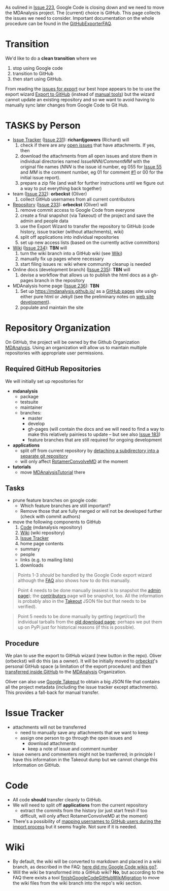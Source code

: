 As oulined in [Issue 223](https://code.google.com/p/mdanalysis/issues/detail?id=223), Google Code is closing down and we need to move the MDAnalysis project. The (current) choice is GitHub. This page collects the issues we need to consider. Important documentation on the whole procedure can be found in the [GitHubExporterFAQ](https://code.google.com/p/support-tools/wiki/GitHubExporterFAQ).

# Transition #
We'd like to do a **clean transition** where we
  1. stop using Google code
  1. transition to GitHub
  1. then start using GitHub.

From reading the [issues for export](https://code.google.com/p/support-tools/issues/list) our best hope appears to be to use the export wizard [Export to GitHub](https://code.google.com/export-to-github/) (instead of [manual tools](https://code.google.com/p/support-tools/wiki/GitHubExporterFAQ)) but the wizard cannot update an existing repository and so we want to avoid having to manually sync later changes from Google Code to Git Hub.

# TASKS by Person #
  * [Issue Tracker](#Issue_Tracker.md) ([Issue 231](https://code.google.com/p/mdanalysis/issues/detail?id=231)): **richardjgowers** (Richard) will
    1. check if there are any [open issues](https://code.google.com/p/mdanalysis/issues/list) that have attachments. If yes, then
    1. download the attachments from all open issues and store them in individual directories named _IssueNNN/CommentMM_ with the original file names (_NNN_ is the issue id number, eg 055 for [Issue 55](https://code.google.com/p/mdanalysis/issues/detail?id=55) and _MM_ is the comment number, eg 01 for comment [#1](https://code.google.com/p/mdanalysis/issues/detail?id=55#c1) or 00 for the initial issue report).
    1. prepare a zip file (and wait for further instructions until we figure out a way to put everything back together)
  * team ([Issue 232](https://code.google.com/p/mdanalysis/issues/detail?id=232)): **orbeckst** (Oliver)
    1. collect GitHub usernames from all current contributors
  * [Repository](#Repository_Organization.md) ([Issue 233](https://code.google.com/p/mdanalysis/issues/detail?id=233)): **orbeckst** (Oliver) will
    1. remove commit access to Google Code from everyone
    1. create a final snapshot (via Takeout) of the project and save the admin and people data
    1. use the Export Wizard to transfer the repository to GitHub (code history, issue tracker (without attachments), wiki)
    1. split off applications into individual repositories
    1. set up new access lists (based on the currently active committors)
  * [Wiki](#Wiki.md) ([Issue 234](https://code.google.com/p/mdanalysis/issues/detail?id=234)): **TBN** will
    1. turn the wiki branch into a GitHub wiki (see [Wiki](#Wiki.md))
    1. manually fix up pages where necessary
    1. start filing issues re: wiki where community cleanup is needed
  * Online docs (development branch) ([Issue 235](https://code.google.com/p/mdanalysis/issues/detail?id=235)): **TBN** will
    1. devise a workflow that allows us to publish the html docs as a gh-pages branch in the repository
  * MDAnalysis home page ([Issue 236](https://code.google.com/p/mdanalysis/issues/detail?id=236)): **TBN**
    1. Set up https://mdanalysis.github.io/ as a [GitHub pages](https://pages.github.com/) site using either pure html or Jekyll (see the preliminary notes on [web site development](https://github.com/MDAnalysis/MDAnalysis.github.io#mdanalysis-web-site)).
    1. populate and maintain the site


# Repository Organization #
On GitHub, the project will be owned by the Github Organization [MDAnalysis](https://github.com/MDAnalysis). Using an organization will allow us to maintain multiple repositories with appropriate user permissions.

## Required GitHub Repositories ##
We will initially set up repositories for
  * **mdanalysis**
    * package
    * testsuite
    * maintainer
    * branches:
      * master
      * develop
      * gh-pages (will contain the docs and we will need to find a way to make this relatively painless to update – but see also [Issue 183](https://code.google.com/p/mdanalysis/issues/detail?id=183))
      * feature branches that are still required for ongoing development
  * **applications**
    * split off from current repository by [detaching a subdirectory into a separate git repository](http://stackoverflow.com/questions/359424/detach-subdirectory-into-separate-git-repository/17864475#17864475)
    * will only affect [RotamerConvolveMD](RotamerConvolveMD.md) at the moment
  * **tutorials**
    * move [MDAnalysisTutorial](https://github.com/orbeckst/MDAnalysisTutorial) there

## Tasks ##
  * prune feature branches on google code:
    * Which feature branches are still important?
    * Remove those that are fully merged or will not be developed further (check with commit authors)
  * move the following components to GitHub
    1. [Code](#Code.md) (mdanalysis repository)
    1. [Wiki](#Wiki.md) (wiki repository)
    1. [Issue Tracker](#Issue_Tracker.md)
    1. home page contents
      * summary
      * people
      * links (e.g. to mailing lists)
    1. downloads

> Points 1-3 _should_ be handled by the Google Code export wizard although the [FAQ](https://code.google.com/p/support-tools/wiki/GitHubExporterFAQ) also shows how to do this manually.

> Point 4 needs to be done manually (easiest is to snapshot the [admin page](https://code.google.com/p/mdanalysis/admin)); the [contributors](https://code.google.com/p/mdanalysis/people/list) page will be snapshot, too. All the information is probably also in the  [Takeout](https://www.google.com/settings/takeout) JSON file but that needs to be verified).

> Point 5 needs to be done manually by getting (wget/curl) the individual tarballs from the [old download page](https://code.google.com/p/mdanalysis/downloads/list); perhaps we put them up on PyPi just for historical reasons  (if this is possible).


## Procedure ##
We plan to use the export to GitHub wizard (new button in the repo). Oliver (orbeckst) will do this (as a owner). It will be initially moved to [orbeckst](https://github.com/orbeckst)'s personal GitHub space (a limitation of the export procedure) and then [transferred inside GitHub](https://help.github.com/articles/transferring-a-repository/) to the [MDAnalysis](https://github.com/MDAnalysis) Organization.

Oliver can also use [Google Takeout](https://www.google.com/settings/takeout) to obtain a big JSON file that contains all the project metadata (including the issue tracker except attachments). This provides a fall-back for manual transfer.


# Issue Tracker #
  * attachments will not be transferred
    * need to manually save any attachments that we want to keep
    * assign one person to go through the open issues and
      * download attachments
      * keep a note of issue and comment number
  * issue owners and commenters might not be tranferred; in principle I  have this information in the Takeout dump but we cannot change this  information on GitHub.


# Code #
  * All code **should** transfer cleanly to GitHub.
  * We will need to split off **applications** from the current repository
    * extract the commits from the history (or just start fresh if too difficult, will only affect RotamerConvolveMD at the moment)
  * There's a possibility of [mapping usernames to GitHub users during  the import process](https://code.google.com/p/support-tools/issues/detail?id=49) but it seems fragile. Not sure if it is needed.

# Wiki #
  * By default, the wiki will be converted to markdown and placed in a wiki branch, as described in the FAQ: [here did my Google Code wikis go?](https://code.google.com/p/support-tools/wiki/GitHubExporterFAQ#Where_did_my_Google_Code_wikis_go?).
  * Will the wiki be transformed into a GitHub wiki? **No**, but according to the FAQ there exists a tool [finishGoogleCodeGitHubWikiMigration](https://github.com/morgant/finishGoogleCodeGitHubWikiMigration) to move the wiki files from the wiki branch into the repo's wiki section.